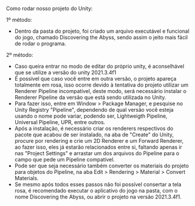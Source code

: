 Como rodar nosso projeto do Unity:

1º método:

- Dentro da pasta do projeto, foi criado um arquivo executável e funcional do jogo, chamado Discovering the Abyss, 
sendo assim o jeito mais fácil de rodar o programa.

2º método:

- Caso queira entrar no modo de editar do próprio unity, é aconselhável que se utilize a versão do unity 2021.3.4f1
- É possível que caso você entre em outra versão, o projeto apareça totalmente em rosa, isso ocorre devido à tentativa
do projeto utilizar um Renderer Pipeline incompatível, deste modo, será necessário instalar o Renderer Pipeline da
versão que está sendo utilizada no Unity.
- Para fazer isso, entre em Window > Package Manager, e pesquise no Unity Registry "Pipeline", dependendo de qual versão
você esteja usando o nome pode variar, podendo ser, Lightweigth Pipeline, Universal Pipeline, UPR, entre outros.
- Após a instalação, é necessário criar os renderers respectivos do pacote que acabou de ser instalado, na aba de
"Create" do Unity, procure por rendering e crie um 2D Renderer e um Forward Renderer, ao fazer isso, eles já estarão
relacionados entre si, faltando apenas ir nas "Project Settings" e arrastar um dos arquivos do Pipeline para o campo
que pede um Pipeline compatível.
- Pode ser que seja necessário também converter os materiais do projeto para objetos do Pipeline, na aba Edit > Rendering >
Material > Convert Materials.
- Se mesmo após todos esses passos não foi possível consertar a tela rosa, é recomendado executar o aplicativo do jogo na pasta,
com o nome Discovering the Abyss, ou abrir o projeto na versão 2021.3.4f1.
